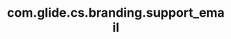 ---
layout: page
title: com.glide.cs.branding.support_email
description: ""
value: "support@example.com"
---